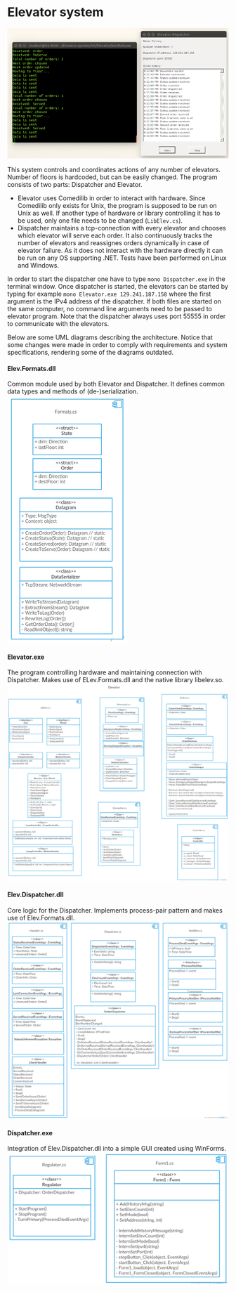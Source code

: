 # Elevator system

![Gui screenshot](https://github.com/DanglingPointer/Elevator-system/blob/master/Dispatcher_gui.png)

This system controls and coordinates actions of any number of elevators. Number of floors is hardcoded, but can be easily changed. The program consists of two parts: Dispatcher and Elevator. 
* Elevator uses Comedilib in order to interact with hardware. Since Comedilib only exists for Unix, the program is supposed to be run on Unix as well. If another type of hardware or library controlling it has to be used, only one file needs to be changed (`LibElev.cs`).
* Dispatcher maintains a tcp-connection with every elevator and chooses which elevator will serve each order. It also continuously tracks the number of elevators and reassignes orders dynamically in case of elevator failure. As it does not interact with the hardware directly it can be run on any OS supporting .NET. Tests have been performed on Linux and Windows. 

In order to start the dispatcher one have to type `mono Dispatcher.exe` in the terminal window. Once dispatcher is started, the elevators can be started by typing for example `mono Elevator.exe 129.241.187.158` where the first argument is the IPv4 address of the dispatcher. If both files are started on the same computer, no command line arguments need to be passed to elevator program. Note that the dispatcher always uses port 55555 in order to communicate with the elevators.

Below are some UML diagrams describing the architecture. Notice that some changes were made in order to comply with requirements and system specifications, rendering some of the diagrams outdated.

#### Elev.Formats.dll
Common module used by both Elevator and Dispatcher. It defines common data types and methods of (de-)serialization. 
![Formats diagram](https://github.com/DanglingPointer/Elevator-system/blob/master/Formats_class_diagram.jpg)

#### Elevator.exe
The program controlling hardware and maintaining connection with Dispatcher. Makes use of ELev.Formats.dll and the native library libelev.so.
![Elevator diagram](https://github.com/DanglingPointer/Elevator-system/blob/master/Elevator_class_diagram.jpg)

#### Elev.Dispatcher.dll
Core logic for the Dispatcher. Implements process-pair pattern and makes use of Elev.Formats.dll.
![ElevDispatcher diagram](https://github.com/DanglingPointer/Elevator-system/blob/master/ElevDispatcher_class_diagram.jpg)

#### Dispatcher.exe
Integration of Elev.Dispatcher.dll into a simple GUI created using WinForms.
![Dispatcher diagram](https://github.com/DanglingPointer/Elevator-system/blob/master/Dispatcher_class_diagram.jpg)
